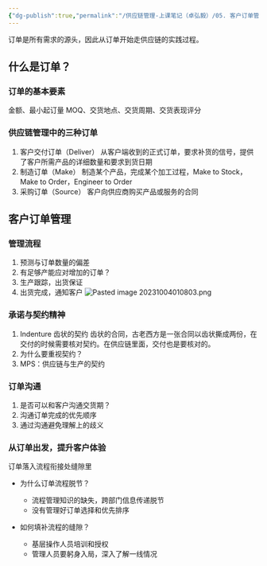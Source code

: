 ```yaml
---
{"dg-publish":true,"permalink":"/供应链管理-上课笔记（卓弘毅）/05. 客户订单管理/","tags":["供应链"],"noteIcon":"3","created":"2023-10-04T01:00:35.727+08:00","updated":"2023-10-04T01:10:37.770+08:00"}
---
```


订单是所有需求的源头，因此从订单开始走供应链的实践过程。

## 什么是订单？
### 订单的基本要素
金额、最小起订量 MOQ、交货地点、交货周期、交货表现评分

### 供应链管理中的三种订单
1. 客户交付订单（Deliver）
从客户端收到的正式订单，要求补货的信号，提供了客户所需产品的详细数量和要求到货日期
2. 制造订单（Make）
制造某个产品，完成某个加工过程，Make to Stock，Make to Order，Engineer to Order
3. 采购订单（Source）
客户向供应商购买产品或服务的合同

## 客户订单管理
### 管理流程
1. 预测与订单数量的偏差
2. 有足够产能应对增加的订单？
3. 生产跟踪，出货保证
4. 出货完成，通知客户
![Pasted image 20231004010803.png](/img/user/%E4%BE%9B%E5%BA%94%E9%93%BE%E7%AE%A1%E7%90%86-%E4%B8%8A%E8%AF%BE%E7%AC%94%E8%AE%B0%EF%BC%88%E5%8D%93%E5%BC%98%E6%AF%85%EF%BC%89/pic/Pasted%20image%2020231004010803.png)
### 承诺与契约精神
1. Indenture 齿状的契约
齿状的合同，古老西方是一张合同以齿状撕成两份，在交付的时候需要核对契约。在供应链里面，交付也是要核对的。
2. 为什么要重视契约？
3. MPS：供应链与生产的契约

### 订单沟通
1. 是否可以和客户沟通交货期？
2. 沟通订单完成的优先顺序
3. 通过沟通避免理解上的歧义

### 从订单出发，提升客户体验
订单落入流程衔接处缝隙里
- 为什么订单流程脱节？
	- 流程管理知识的缺失，跨部门信息传递脱节
	- 没有管理好订单选择和优先排序

- 如何填补流程的缝隙？
	- 基层操作人员培训和授权
	- 管理人员要躬身入局，深入了解一线情况